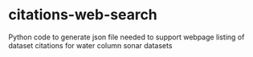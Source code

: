 # citations-web-search
Python code to generate json file needed to support webpage listing of dataset citations for water column sonar datasets
